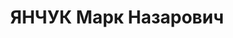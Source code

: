---
title: ЯНЧУК Марк Назарович
description: "народився 1903, уродженець Монастирищенського р-ну Черкаської обл.,\
  \ мешканець м.Христинівка Христинівського р-ну. Українець, б/п (виключений з членів\
  \ ВКП(б), освіта середня-спеціальна, одружений, \n  директор Христинівської МТС\
  \ \n  Арештований 18.09.1937 р. \n  Засуджений 17.11.1937 р. військовою колегією\
  \ Верховного Суду СРСР за ст.ст. 54-7, 54-8, 54-11 КК УРСР до розстрілу. \n  Вирок\
  \ виконано 18.11.1937 р. у м. Києві. \n  Реабілітований 10.08.1957 р. військовою\
  \ колегією Верховного суду СРСР."
---